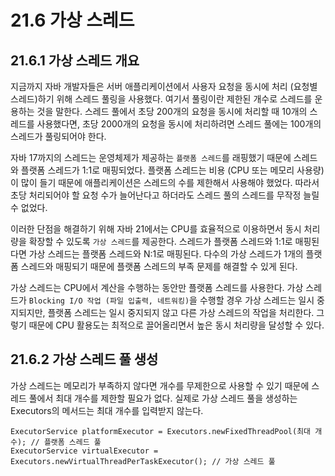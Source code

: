 # 21.6 가상 스레드

## 21.6.1 가상 스레드 개요

지금까지 자바 개발자들은 서버 애플리케이션에서 사용자 요청을 동시에 처리 (요청별 스레드)하기 위해 스레드 풀링을 사용했다.
여기서 풀링이란 제한된 개수로 스레드를 운용하는 것을 말한다.
스레드 풀에서 초당 200개의 요청을 동시에 처리할 때 10개의 스레드를 사용했다면, 초당 2000개의 요청을 동시에 처리하려면 스레드 풀에는 100개의 스레드가 풀링되어야 한다.

자바 17까지의 스레드는 운영체제가 제공하는 `플랫폼 스레드`를 래핑했기 때문에 스레드와 플랫폼 스레드가 1:1로 매핑되었다.
플랫폼 스레드는 비용 (CPU 또는 메모리 사용량)이 많이 들기 때문에 애플리케이션은 스레드의 수를 제한해서 사용해야 했었다.
따라서 초당 처리되어야 할 요청 수가 늘어난다고 하더라도 스레드 풀의 스레드를 무작정 늘릴 수 없었다.

이러한 단점을 해결하기 위해 자바 21에서는 CPU를 효율적으로 이용하면서 동시 처리량을 확장할 수 있도록 `가상 스레드`를 제공한다.
스레드가 플랫폼 스레드와 1:1로 매핑된다면 가상 스레드는 플랫폼 스레드와 N:1로 매핑된다.
다수의 가상 스레드가 1개의 플랫폼 스레드와 매핑되기 때문에 플랫폼 스레드의 부족 문제를 해결할 수 있게 된다.

가상 스레드는 CPU에서 계산을 수행하는 동안만 플랫폼 스레드를 사용한다.
가상 스레드가 `Blocking I/O 작업 (파일 입출력, 네트워킹)`을 수행할 경우 가상 스레드는 일시 중지되지만, 플랫폼 스레드는 일시 중지되지 않고 다른 가상 스레드의 작업을 처리한다.
그렇기 때문에 CPU 활용도는 최적으로 끌어올리면서 높은 동시 처리량을 달성할 수 있다.

## 21.6.2 가상 스레드 풀 생성

가상 스레드는 메모리가 부족하지 않다면 개수를 무제한으로 사용할 수 있기 때문에 스레드 풀에서 최대 개수를 제한할 필요가 없다.
실제로 가상 스레드 풀을 생성하는 Executors의 메서드는 최대 개수를 입력받지 않는다.

```
ExecutorService platformExecutor = Executors.newFixedThreadPool(최대 개수); // 플랫폼 스레드 풀
ExecutorService virtualExecutor = Executors.newVirtualThreadPerTaskExecutor(); // 가상 스레드 풀
```
